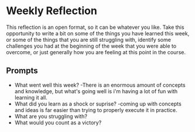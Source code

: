 # Weekly Reflection
This reflection is an open format, so it can be whatever you like. Take this opportunity to write a bit on some of the things you have learned this week, or some of the things that you are still struggling with, identify some challenges you had at the beginning of the week that you were able to overcome, or just generally how you are feeling at this point in the course.

## Prompts
- What went well this week?
-There is an enormous amount of concepts and knowledge, but what's going well is i'm having a lot of fun with learning it all.
- What did you learn as a shock or suprise?
-coming up with concepts and ideas is far easier than trying to properly execute it in practice.
- What are you struggling with?
- What would you count as a victory?

